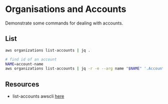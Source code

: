 # Organisations and Accounts

Demonstrate some commands for dealing with accounts.  

## List

```sh
aws organizations list-accounts | jq . 

# find id of an account
NAME=account-name
aws organizations list-accounts | jq -r -e --arg name "$NAME" '.Accounts[] | select(.Name == $name).Id'
```

## Resources

* list-accounts awscli [here](https://docs.aws.amazon.com/cli/latest/reference/organizations/list-accounts.html)

